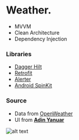 # Weather.

- MVVM
- Clean Architecture
- Dependency Injection

### Libraries
- [Dagger Hilt](https://dagger.dev/hilt/)
- [Retrofit](https://square.github.io/retrofit/)
- [Alerter](https://github.com/Tapadoo/Alerter)
- [Android SpinKit](https://github.com/ybq/Android-SpinKit)


### Source
- Data from [OpenWeather](https://openweathermap.org)
- UI from [**Adin Yanuar**](https://dribbble.com/shots/15292603-Weather-Conceptual-App-Design)

![alt text](https://cdn.dribbble.com/users/2401254/screenshots/15292603/media/d38094f292e9387c7b6647de114385c0.png)

